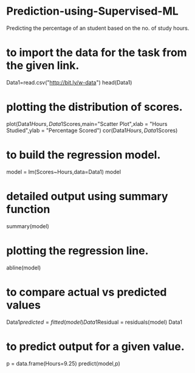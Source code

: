 # Prediction-using-Supervised-ML
Predicting the percentage of an student based on the no. of study hours. 

# to import the data for the task from the given link.
Data1=read.csv("http://bit.ly/w-data")
head(Data1)

# plotting the distribution of scores.
plot(Data1$Hours,Data1$Scores,main="Scatter Plot",xlab = "Hours Studied",ylab = "Percentage Scored")
cor(Data1$Hours,Data1$Scores)

# to build the regression model.
model = lm(Scores~Hours,data=Data1)
model

# detailed output using summary function
summary(model)

# plotting the regression line.
abline(model)

# to compare actual vs predicted values
Data1$predicted = fitted(model)
Data1$Residual = residuals(model)
Data1

# to predict output for a given value.
p = data.frame(Hours=9.25)
predict(model,p)



